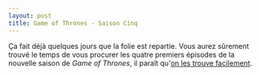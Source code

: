 ```yaml
---
layout: post
title: Game of Thrones - Saison Cinq
---
```

Ça fait déjà quelques jours que la folie est repartie. Vous aurez
sûrement trouvé le temps de vous procurer les quatre premiers épisodes
de la nouvelle saison de _Game of Thrones_, il paraît qu'[on les trouve
facilement](http://www.theverge.com/2015/4/12/8392559/game-of-thrones-season-5-leaked-episodes).
